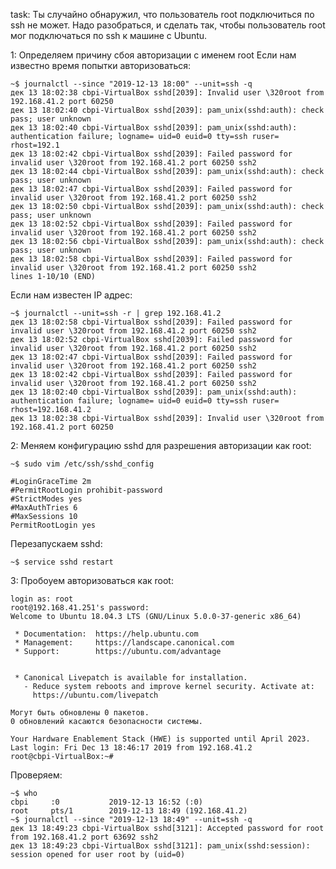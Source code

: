 task: 
Ты случайно обнаружил, что пользователь root подключиться по ssh не может. Надо разобраться, и сделать так, чтобы пользователь root мог подключаться по ssh к машине с Ubuntu.

1:
Определяем причину сбоя авторизации с именем root
Если нам известно время попытки авторизоваться:

```ShellSession
~$ journalctl --since "2019-12-13 18:00" --unit=ssh -q
дек 13 18:02:38 cbpi-VirtualBox sshd[2039]: Invalid user \320root from 192.168.41.2 port 60250
дек 13 18:02:40 cbpi-VirtualBox sshd[2039]: pam_unix(sshd:auth): check pass; user unknown
дек 13 18:02:40 cbpi-VirtualBox sshd[2039]: pam_unix(sshd:auth): authentication failure; logname= uid=0 euid=0 tty=ssh ruser= rhost=192.1
дек 13 18:02:42 cbpi-VirtualBox sshd[2039]: Failed password for invalid user \320root from 192.168.41.2 port 60250 ssh2
дек 13 18:02:44 cbpi-VirtualBox sshd[2039]: pam_unix(sshd:auth): check pass; user unknown
дек 13 18:02:47 cbpi-VirtualBox sshd[2039]: Failed password for invalid user \320root from 192.168.41.2 port 60250 ssh2
дек 13 18:02:50 cbpi-VirtualBox sshd[2039]: pam_unix(sshd:auth): check pass; user unknown
дек 13 18:02:52 cbpi-VirtualBox sshd[2039]: Failed password for invalid user \320root from 192.168.41.2 port 60250 ssh2
дек 13 18:02:56 cbpi-VirtualBox sshd[2039]: pam_unix(sshd:auth): check pass; user unknown
дек 13 18:02:58 cbpi-VirtualBox sshd[2039]: Failed password for invalid user \320root from 192.168.41.2 port 60250 ssh2
lines 1-10/10 (END)
```

Если нам известен IP адрес:

```ShellSession
~$ journalctl --unit=ssh -r | grep 192.168.41.2
дек 13 18:02:58 cbpi-VirtualBox sshd[2039]: Failed password for invalid user \320root from 192.168.41.2 port 60250 ssh2
дек 13 18:02:52 cbpi-VirtualBox sshd[2039]: Failed password for invalid user \320root from 192.168.41.2 port 60250 ssh2
дек 13 18:02:47 cbpi-VirtualBox sshd[2039]: Failed password for invalid user \320root from 192.168.41.2 port 60250 ssh2
дек 13 18:02:42 cbpi-VirtualBox sshd[2039]: Failed password for invalid user \320root from 192.168.41.2 port 60250 ssh2
дек 13 18:02:40 cbpi-VirtualBox sshd[2039]: pam_unix(sshd:auth): authentication failure; logname= uid=0 euid=0 tty=ssh ruser= rhost=192.168.41.2
дек 13 18:02:38 cbpi-VirtualBox sshd[2039]: Invalid user \320root from 192.168.41.2 port 60250
```

2:
Меняем конфигурацию sshd для разрешения авторизации как root:

```ShellSession
~$ sudo vim /etc/ssh/sshd_config
```

```vim
#LoginGraceTime 2m
#PermitRootLogin prohibit-password
#StrictModes yes
#MaxAuthTries 6
#MaxSessions 10
PermitRootLogin yes
```

Перезапускаем sshd:

```ShellSession
~$ service sshd restart
```

3:
Пробоуем авторизоваться как root:

```console
login as: root
root@192.168.41.251's password:
Welcome to Ubuntu 18.04.3 LTS (GNU/Linux 5.0.0-37-generic x86_64)

 * Documentation:  https://help.ubuntu.com
 * Management:     https://landscape.canonical.com
 * Support:        https://ubuntu.com/advantage


 * Canonical Livepatch is available for installation.
   - Reduce system reboots and improve kernel security. Activate at:
     https://ubuntu.com/livepatch

Могут быть обновлены 0 пакетов.
0 обновлений касаются безопасности системы.

Your Hardware Enablement Stack (HWE) is supported until April 2023.
Last login: Fri Dec 13 18:46:17 2019 from 192.168.41.2
root@cbpi-VirtualBox:~#
```

Проверяем:

```ShellSession
~$ who
cbpi     :0           2019-12-13 16:52 (:0)
root     pts/1        2019-12-13 18:49 (192.168.41.2)
~$ journalctl --since "2019-12-13 18:49" --unit=ssh -q
дек 13 18:49:23 cbpi-VirtualBox sshd[3121]: Accepted password for root from 192.168.41.2 port 63692 ssh2
дек 13 18:49:23 cbpi-VirtualBox sshd[3121]: pam_unix(sshd:session): session opened for user root by (uid=0)
```
